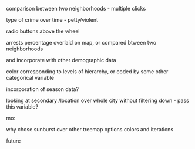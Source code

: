 comparison between two neighborhoods - multiple clicks

type of crime over time - petty/violent

radio buttons above the wheel

arrests percentage overlaid on map, or compared btween two neighborhoods

and incorporate with other demographic data

color corresponding to levels of hierarchy, or coded by some  other categorical variable

incorporation of season data?

looking at secondary /location over whole city without filtering down - pass this variable?



mo:

why chose sunburst over other treemap options
colors and iterations

future 